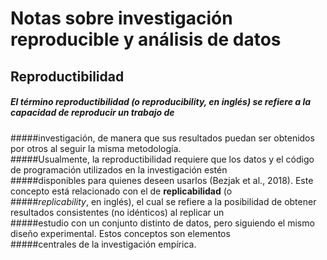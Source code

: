 # Notas sobre investigación reproducible y análisis de datos

## Reproductibilidad

##### El término **reproductibilidad** (o _reproducibility_, en inglés) se refiere a la capacidad de reproducir un trabajo de  
#####investigación, de manera que sus resultados puedan ser obtenidos por otros al seguir la misma metodología.  
#####Usualmente, la reproductibilidad requiere que los datos y el código de programación utilizados en la investigación estén  
#####disponibles para quienes deseen usarlos (Bezjak et al., 2018). Este concepto está relacionado con el de **replicabilidad** (o  
#####_replicability_, en inglés), el cual se refiere a la posibilidad de obtener resultados consistentes (no idénticos) al replicar un  
#####estudio con un conjunto distinto de datos, pero siguiendo el mismo diseño experimental. Estos conceptos son elementos  
#####centrales de la investigación empírica.

